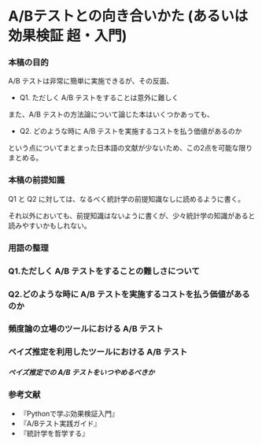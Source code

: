 
# A/Bテストとの向き合いかた (あるいは効果検証 超・入門)

### 本稿の目的

A/B テストは非常に簡単に実施できるが、その反面、

 - Q1. ただしく A/B テストをすることは意外に難しく

また、A/B テストの方法論について論じた本はいくつかあっても、

 - Q2. どのような時に A/B テストを実施するコストを払う価値があるのか

という点についてまとまった日本語の文献が少ないため、この2点を可能な限りまとめる。

### 本稿の前提知識

Q1 と Q2 に対しては、なるべく統計学の前提知識なしに読めるように書く。

それ以外においても、前提知識はないように書くが、少々統計学の知識があると読みやすいかもしれない。

### 用語の整理


### Q1.ただしく A/B テストをすることの難しさについて

### Q2.どのような時に A/B テストを実施するコストを払う価値があるのか


### 頻度論の立場のツールにおける A/B テスト

### ベイズ推定を利用したツールにおける A/B テスト

##### ペイズ推定での A/B テストをいつやめるべきか

### 参考文献

 - 『Pythonで学ぶ効果検証入門』
 - 『A/Bテスト実践ガイド』
 - 『統計学を哲学する』
